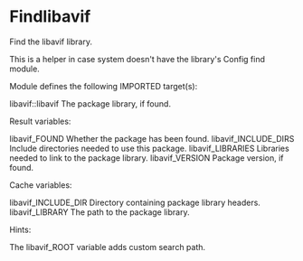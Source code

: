 # Findlibavif

Find the libavif library.

This is a helper in case system doesn't have the library's Config find module.

Module defines the following IMPORTED target(s):

  libavif::libavif
    The package library, if found.

Result variables:

  libavif_FOUND
    Whether the package has been found.
  libavif_INCLUDE_DIRS
    Include directories needed to use this package.
  libavif_LIBRARIES
    Libraries needed to link to the package library.
  libavif_VERSION
    Package version, if found.

Cache variables:

  libavif_INCLUDE_DIR
    Directory containing package library headers.
  libavif_LIBRARY
    The path to the package library.

Hints:

  The libavif_ROOT variable adds custom search path.
